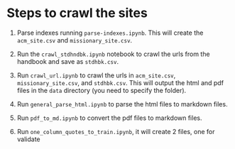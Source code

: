 # Steps to crawl the sites

1. Parse indexes running `parse-indexes.ipynb`. This will create the `acm_site.csv` and `missionary_site.csv`.

2. Run the `crawl_stdhndbk.ipynb` notebook to crawl the urls from the handbook and save as `stdhbk.csv`.

3. Run `crawl_url.ipynb` to crawl the urls in `acm_site.csv`, `missionary_site.csv`, and `stdhbk.csv`. This will output the html and pdf files in the `data` directory (you need to specify the folder).

4. Run `general_parse_html.ipynb` to parse the html files to markdown files.

5. Run `pdf_to_md.ipynb` to convert the pdf files to markdown files.

6. Run `one_column_quotes_to_train.ipynb`, it will create 2 files, one for validate